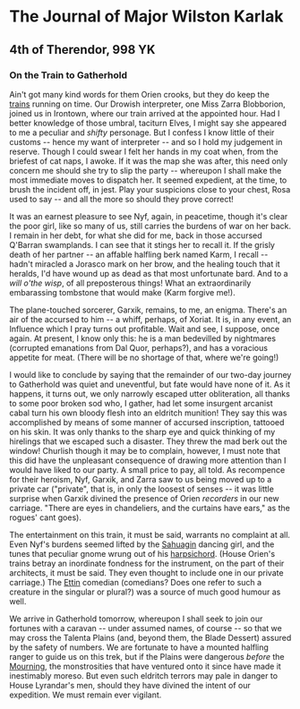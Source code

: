 
# The Journal of Major Wilston Karlak

## 4th of Therendor, 998 YK

### On the Train to Gatherhold

Ain't got many kind words for them Orien crooks, but they do keep the
[trains](https://eberron.fandom.com/wiki/Lightning_Rail) running on time. Our
Drowish interpreter, one Miss Zarra Blobborion, joined us in Irontown, where
our train arrived at the appointed hour. Had I better knowledge of those
umbral, taciturn Elves, I might say she appeared to me a peculiar and _shifty_
personage. But I confess I know little of their customs -- hence my want of
interpreter -- and so I hold my judgement in reserve. Though I could swear I
felt her hands in my coat when, from the briefest of cat naps, I awoke. If it
was the map she was after, this need only concern me should she try to slip
the party -- whereupon I shall make the most immediate moves to dispatch her.
It seemed expedient, at the time, to brush the incident off, in jest. Play
your suspicions close to your chest, Rosa used to say -- and all the more so
should they prove correct!

It was an earnest pleasure to see Nyf, again, in peacetime, though it's clear
the poor girl, like so many of us, still carries the burdens of war on her
back. I remain in her debt, for what she did for me, back in those accursed
Q'Barran swamplands. I can see that it stings her to recall it. If the grisly
death of her partner -- an affable halfling berk named Karm, I recall --
hadn't miracled a Jorasco mark on her brow, and the healing touch that it
heralds, I'd have wound up as dead as that most unfortunate bard. And to a
_will o'the wisp_, of all preposterous things! What an extraordinarily
embarassing tombstone that would make (Karm forgive me!).

The plane-touched sorcerer, Garxik, remains, to me, an enigma. There's an air
of the accursed to him -- a whiff, perhaps, of Xoriat. It is, in any event, an
Influence which I pray turns out profitable. Wait and see, I suppose, once
again. At present, I know only this: he is a man bedevilled by nightmares
(corrupted emanations from Dal Quor, perhaps?), and has a voracious appetite
for meat. (There will be no shortage of that, where we're going!)

I would like to conclude by saying that the remainder of our two-day journey
to Gatherhold was quiet and uneventful, but fate would have none of it. As it
happens, it turns out, we only narrowly escaped utter obliteration, all thanks
to some poor broken sod who, I gather, had let some insurgent arcanist cabal
turn his own bloody flesh into an eldritch munition! They say this was
accomplished by means of some manner of accursed inscription, tattooed on his
skin. It was only thanks to the sharp eye and quick thinking of my hirelings
that we escaped such a disaster. They threw the mad berk out the window!
Churlish though it may be to complain, however, I must note that this did have
the unpleasant consequence of drawing more attention than I would have liked
to our party. A small price to pay, all told. As recompence for their heroism,
Nyf, Garxik, and Zarra saw to us being moved up to a private car ("private",
that is, in only the loosest of senses -- it was little surprise when Garxik
divined the presence of Orien _recorders_ in our new carriage. "There are eyes
in chandeliers, and the curtains have ears," as the rogues' cant goes).

The entertainment on this train, it must be said, warrants no complaint at
all. Even Nyf's burdens seemed lifted by the
[Sahuagin](https://en.wikipedia.org/wiki/Sahuagin) dancing girl, and the tunes
that peculiar gnome wrung out of his
[harpsichord](https://youtu.be/oUqhYm5-9ZE). (House Orien's trains betray an
inordinate fondness for the instrument, on the part of their architects, it
must be said. They even thought to include one in our private carriage.) The
[Ettin](https://en.wikipedia.org/wiki/Ettin_(Dungeons_%26_Dragons)) comedian
(comedians? Does one refer to such a creature in the singular or plural?) was
a source of much good humour as well.

We arrive in Gatherhold tomorrow, whereupon I shall seek to join our fortunes
with a caravan -- under assumed names, of course -- so that we may cross the
Talenta Plains (and, beyond them, the Blade Dessert) assured by the safety of
numbers. We are fortunate to have a mounted halfling ranger to guide us on
this trek, but if the Plains were dangerous _before_ the
[Mourning](https://eberron.fandom.com/wiki/Day_of_Mourning), the monstrosities
that have ventured onto it since have made it inestimably moreso. But even
such eldritch terrors may pale in danger to House Lyrandar's men, should they
have divined the intent of our expedition. We must remain ever vigilant.

